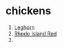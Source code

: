 # chickens

1. [Leghorn](recaps/static)
2. [Rhode Island Red](recaps/static/index.html?recap=./recaps/sample.recap)
3. 

